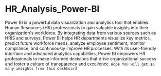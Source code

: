 # HR_Analysis_Power-BI
 Power BI is a powerful data visualization and analytics tool that enables Human Resources (HR) professionals to gain valuable insights 
 into their organization's workforce. By integrating data from various sources such as HRIS and surveys, 
 Power BI helps HR departments visualize key metrics, predict future workforce needs, analyze employee sentiment,
 monitor compliance, and continuously improve HR processes. With its user-friendly interface and advanced analytics capabilities, 
 Power BI empowers HR professionals to make informed decisions that drive organizational success and foster a culture of transparency and excellence.
```Hope You will get so many insights from this dashboard```
